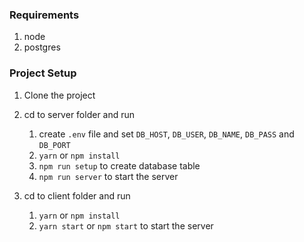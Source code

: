 ### Requirements
1. node
2. postgres

### Project Setup

1. Clone the project
2. cd to server folder and run
    1.  create `.env` file and set `DB_HOST`, `DB_USER`, `DB_NAME`, `DB_PASS` and `DB_PORT`
    2.  `yarn` or `npm install`
    3.  `npm run setup` to create database table
    4.  `npm run server` to start the server

3. cd to client folder and run 
    1.  `yarn` or `npm install`
    1.  `yarn start` or `npm start` to start the server
